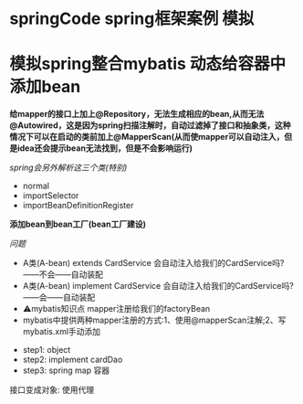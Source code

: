 # springCode spring框架案例 模拟
# 模拟spring整合mybatis 动态给容器中添加bean

**给mapper的接口上加上@Repository，无法生成相应的bean,从而无法@Autowired，这是因为spring扫描注解时，自动过滤掉了接口和抽象类，这种情况下可以在启动的类前加上@MapperScan(从而使mapper可以自动注入，但是idea还会提示bean无法找到，但是不会影响运行)**

*spring会另外解析这三个类(特别)*
- normal
- importSelector
- importBeanDefinitionRegister

**添加bean到bean工厂(bean工厂建设)**

*问题*

- A类(A-bean) extends CardService 会自动注入给我们的CardService吗?——不会——自动装配
- A类(A-bean) implement CardService 会自动注入给我们的CardService吗?——会——自动装配
- ⚠️mybatis知识点 <bean>mapper注册给我们的factoryBean</bean> 
- mybatis中提供两种mapper注册的方式:1、使用@mapperScan注解;2、写mybatis.xml手动添加

+ step1: object
+ step2: implement cardDao
+ step3: spring map 容器

接口变成对象: 使用代理